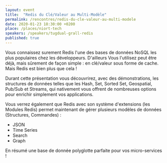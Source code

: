```yaml
---
layout: event
title:  "Redis du Clé/Valeur au Multi-Modèle"
permalink: /rencontres/redis-du-cle-valeur-au-multi-modele
date: 2020-01-23 18:30:00 +0200
place: /places/niort-tech
speakers: /speakers/tugdual-grall-redis
published: true
---
```


Vous connaissez surement Redis l'une des bases de données NoSQL les plus populaires chez les développeurs. D'ailleurs Vous l'utilisez peut être déjà, mais sûrement de façon simple : en clé/valeur sous forme de cache. Mais Redis est bien plus que cela !

Durant cette présentation vous découvrirez, avec des démonstrations, les structures de données telles que les Hash, Set, Sorted Set, Geospatial, Pub/Sub et Streams, qui nativement vous offrent de nombreuses options pour enrichir simplement vos applications.

Vous verrez également que Redis avec son système d'extensions (les Modules Redis) permet maintenant de gérer plusieurs modèles de données (Structures, Commandes) :
* JSON
* Time Series
* Search
* Graph

En résumé une base de donnée polyglotte parfaite pour vos micro-services !
